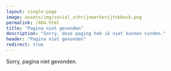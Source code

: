 ```yaml
---
layout: single-page
image: assets/img/social_schrijnwerkerijtobback.png
permalink: /404.html
title: "Pagina niet gevonden"
description: "Sorry, deze paging heb ik niet kunnen vinden."
header: "Pagina niet gevonden"
redirect: true
---
```


Sorry, pagina niet gevonden.

